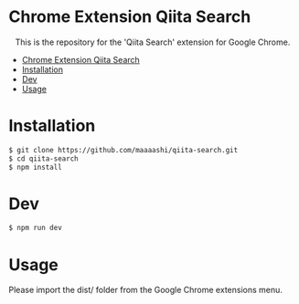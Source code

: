 # Chrome Extension Qiita Search

<div align="center">This is the repository for the 'Qiita Search' extension for Google Chrome.</div>

- [Chrome Extension Qiita Search](#chrome-extension-qiita-search)
- [Installation](#installation)
- [Dev](#dev)
- [Usage](#usage)

# Installation

```bash
$ git clone https://github.com/maaaashi/qiita-search.git
$ cd qiita-search
$ npm install
```

# Dev

```bash
$ npm run dev
```

# Usage

Please import the dist/ folder from the Google Chrome extensions menu.
